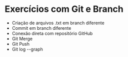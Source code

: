 # Exercícios com Git e Branch

- Criação de arquivos .txt em branch diferente
- Commit em branch diferente
- Conexão direta com repositório GitHub
- Git Merge
- Git Push
- Git log --graph
